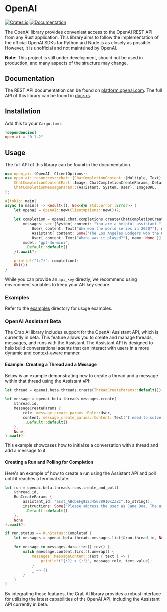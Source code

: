 # OpenAI

[![Crates.io](https://img.shields.io/crates/v/open_ai.svg)](https://crates.io/crates/open_ai)
[![Documentation](https://docs.rs/open_ai/badge.svg)](https://docs.rs/open_ai)

The OpenAI library provides convenient access to the OpenAI REST API from any Rust application. This library aims to follow the implementation of the official OpenAI SDKs for Python and Node.js as closely as possible. However, it is unofficial and not maintained by OpenAI.

**Note:** This project is still under development, should not be used in production, and many aspects of the structure may change.

## Documentation

The REST API documentation can be found on [platform.openai.com](https://platform.openai.com/docs). The full API of this library can be found in [docs.rs](https://docs.rs/open_ai).

## Installation

Add this to your `Cargo.toml`:

```toml
[dependencies]
open_ai = "0.1.2"
```

## Usage

The full API of this library can be found in the documentation.

```rust
use open_ai::{OpenAI, ClientOptions};
use open_ai::resources::chat::{ChatCompletionContent::{Multiple, Text},
    ChatCompletionContentPart::Image, ChatCompletionCreateParams, Detail,
    ChatCompletionMessageParam::{Assistant, System, User}, ImageURL,
};

#[tokio::main]
async fn main() -> Result<(), Box<dyn std::error::Error>> {
    let openai = OpenAI::new(ClientOptions::new())?;

    let completion = openai.chat.completions.create(ChatCompletionCreateParams {
        messages: vec![System{ content: "You are a helpful assistant.", name: None },
            User{ content: Text("Who won the world series in 2020?"), name: None },
            Assistant{ content: Some("The Los Angeles Dodgers won the World Series in 2020."), name: None, tool_calls: None },
            User{ content: Text("Where was it played?"), name: None }],
        model: "gpt-4o-mini",
        ..Default::default()
    }).await?;

    println!("{:?}", completion);
    Ok(())
}
```

While you can provide an `api_key` directly, we recommend using environment variables to keep your API key secure.

### Examples

Refer to the [examples](https://github.com/decomoraes/open_ai/tree/main/examples) directory for usage examples.

### OpenAI Assistant Beta

The Crab AI library includes support for the OpenAI Assistant API, which is currently in beta. This feature allows you to create and manage threads, messages, and runs with the Assistant. The Assistant API is designed to help build conversational agents that can interact with users in a more dynamic and context-aware manner.

#### Example: Creating a Thread and a Message

Below is an example demonstrating how to create a thread and a message within that thread using the Assistant API:

```rust
let thread = openai.beta.threads.create(ThreadCreateParams::default()).await?;

let message = openai.beta.threads.messages.create(
    &thread.id,
    MessageCreateParams {
        role: message_create_params::Role::User,
        content: message_create_params::Content::Text("I need to solve the equation `3x + 11 = 14`. Can you help me?".to_string()),
        ..Default::default()
    },
    None,
).await?;
```

This example showcases how to initialize a conversation with a thread and add a message to it.

#### Creating a Run and Polling for Completion

Here's an example of how to create a run using the Assistant API and poll until it reaches a terminal state:

```rust
let run = openai.beta.threads.runs.create_and_poll(
    &thread.id,
    RunCreateParams {
        assistant_id: "asst_ABcDEFgH12345678910xZZZz".to_string(),
        instructions: Some("Please address the user as Jane Doe. The user has a premium account.".to_string()),
        ..Default::default()
    },
    None
).await?;

if run.status == RunStatus::Completed {
    let messages = openai.beta.threads.messages.list(&run.thread_id, None, None).await?;

    for message in messages.data.iter().rev() {
        match &message.content.first().unwrap() {
            messages::MessageContent::Text { text } => {
                println!("{:?} > {:?}", message.role, text.value);
            }
            _ => {}
        }
    }
}
```

By integrating these features, the Crab AI library provides a robust interface for utilizing the latest capabilities of the OpenAI API, including the Assistant API currently in beta.